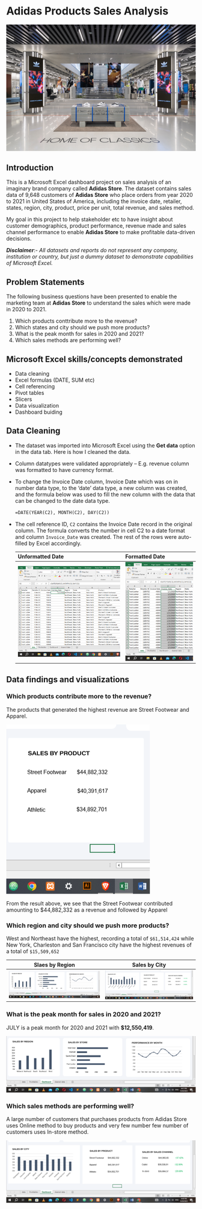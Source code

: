 # Adidas Products Sales Analysis 
![](adidas-store.png)

## Introduction
This is a Microsoft Excel dashboard project on sales analysis of an imaginary brand company called **Adidas Store**. 
The dataset contains sales data of 9,648 customers of **Adidas Store** who place orders from year 2020 to 2021 in United States of America, including the invoice date, retailer, states, region, city, product, price per unit, total revenue, and sales method.

My goal in this project to help stakeholder etc to have insight about customer demographics, product performance, revenue made and sales channel performance to enable **Adidas Store** to make profitable data-driven decisions.

**_Disclaimer_**:- _All datasets and reports do not represent any company, institution or country, but just a dummy dataset to demonstrate capabilities of Microsoft Excel._

## Problem Statements
The following business questions have been presented to enable the marketing team at **Adidas Store** to understand the sales which were made in 2020 to 2021.

1. Which products conttribute more to the revenue?
2. Which states and city should we push more products?
3. What is the peak month for sales in 2020 and 2021?
4. Which sales methods are performing well?

## Microsoft Excel skills/concepts demonstrated 
- Data cleaning
- Excel formulas (DATE, SUM etc)
- Cell referencing
- Pivot tables
- Slicers
- Data visualization
- Dashboard buiding

## Data Cleaning
- The dataset was imported into Microsoft Excel using the **Get data** option in the data tab. Here is how I cleaned the data.
- Column datatypes were validated appropriately  – E.g. revenue column was formatted to have currency format.
- To change the Invoice Date column, Invoice Date which was on in number data type, to the ‘date’ data type, a new column was created, and the formula below was used to fill the new 
  column with the data that can be changed to the date data type.
  
  ```html
  =DATE(YEAR(C2), MONTH(C2), DAY(C2))
  ```
- The cell reference ID, `C2` contains the Invoice Date record in the original column. The formula converts the number in cell C2 to a date format and column `Invoice_Date` was created. 
  The rest of the rows were auto-filled by Excel accordingly.

  | Unformatted Date | Formatted Date |
  | ---------------- | -------------- |
  | ![](date-type.png) | ![](data-type-2.png) |

## Data findings and visualizations 
### Which products contribute more to the revenue?
The products that generated the highest revenue are Street Footwear and Apparel.

![](salesbyproduct.png)

From the result above, we see that the Street Footwear contributed amounting to $44,882,332 as a revenue and followed by Apparel

### Which region and city should we push more products?
West and Northeast have the highest, recording a total of `$61,514,424` while New York, Charleston and San Francisco city have the highest revenues of a total of `$15,509,652`

  | Slaes by Region | Sales by City |
  | ---------------- | -------------- |
  | ![](region.png) | ![](salesbycity.png) |

### What is the peak month for sales in 2020 and 2021?
JULY is a peak month for 2020 and 2021 with **$12,550,419**.

![](region.png)

### Which sales methods are performing well?
A large number of customers that purchases products from Adidas Store uses Online method to buy products and very few number few number of customers uses In-store method.

![](salesbycity.png)

